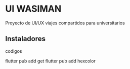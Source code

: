 # UI WASIMAN

Proyecto de UI/UX viajes compartidos para universitarios 

## Instaladores

codigos

flutter pub add get
flutter pub add hexcolor